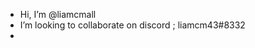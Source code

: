 - Hi, I’m @liamcmall
- I’m looking to collaborate on discord ; liamcm43#8332
- 

<!---
liamcmall/liamcmall is a ✨ special ✨ repository because its `README.md` (this file) appears on your GitHub profile.
You can click the Preview link to take a look at your changes.
--->
